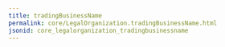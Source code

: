 ```yaml
---
title: tradingBusinessName
permalink: core/LegalOrganization.tradingBusinessName.html
jsonid: core_legalorganization_tradingbusinessname
---
```

